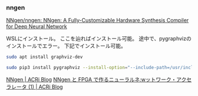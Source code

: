 


### nngen
[NNgen/nngen: NNgen: A Fully-Customizable Hardware Synthesis Compiler for Deep Neural Network](https://github.com/NNgen/nngen)

WSLにインストール。
ここを辿ればインストール可能。
途中で、pygraphvizのインストールでエラー。
下記でインストール可能。
```bash
sudo apt install graphviz-dev

sudo pip3 install pygraphviz --install-option="--include-path=/usr/include/graphviz/" --install-option="--library-path=/usr/lib/graphviz/"

```

[NNgen | ACRi Blog](https://www.acri.c.titech.ac.jp/wordpress/archives/tag/nngen)
[NNgen と FPGA で作るニューラルネ:wットワーク・アクセラレータ (1) | ACRi Blog](https://www.acri.c.titech.ac.jp/wordpress/archives/5576)

